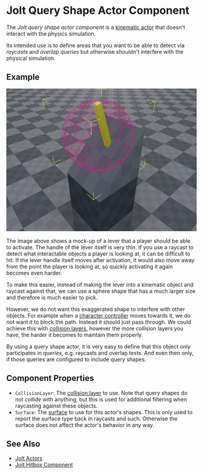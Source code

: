 # Jolt Query Shape Actor Component

The *Jolt query shape actor component* is a [kinematic actor](jolt-dynamic-actor-component.md) that doesn't interact with the physics simulation.

Its intended use is to define areas that you want to be able to detect via *raycasts* and *overlap queries* but otherwise shouldn't interfere with the physical simulation.

## Example

![Query Shape Actor](media/jolt-queryshape-actor.jpg)

The image above shows a mock-up of a lever that a player should be able to activate. The handle of the lever itself is very thin. If you use a raycast to detect what interactable objects a player is looking at, it can be difficult to hit. If the lever handle itself moves after activation, it would also move away from the point the player is looking at, so quickly activating it again becomes even harder.

To make this easier, instead of making the lever into a kinematic object and raycast against that, we can use a sphere shape that has a much larger size and therefore is much easier to pick.

However, we do not want this exaggerated shape to interfere with other objects. For example when a [character controller](../special/jolt-character-controller.md) moves towards it, we do not want it to block the path. Instead it should just pass through. We could achieve this with [collision layers](../collision-shapes/jolt-collision-layers.md), however the more collision layers you have, the harder it becomes to maintain them properly.

By using a query shape actor, it is very easy to define that this object only participates in *queries*, e.g. raycasts and overlap tests. And even then only, if those queries are configured to include query shapes.

## Component Properties

* `CollisionLayer`: The [collision layer](../collision-shapes/jolt-collision-layers.md) to use. Note that query shapes do not *collide* with anything, but this is used for additional filtering when raycasting against these objects.
* `Surface`: The [surface](../../../materials/surfaces.md) to use for this actor's shapes. This is only used to report the surface type back in raycasts and such. Otherwise the surface does not affect the actor's behavior in any way.

## See Also

* [Jolt Actors](jolt-actors.md)
* [Jolt Hitbox Component](../ragdolls/jolt-hitbox-component.md)